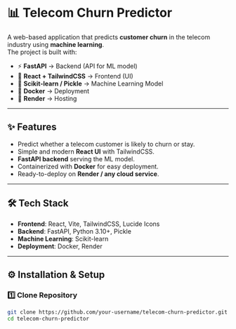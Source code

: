 # 📊 Telecom Churn Predictor

A web-based application that predicts **customer churn** in the telecom industry using **machine learning**.  
The project is built with:

- ⚡ **FastAPI** → Backend (API for ML model)  
- 🎨 **React + TailwindCSS** → Frontend (UI)  
- 🤖 **Scikit-learn / Pickle** → Machine Learning Model  
- 🐳 **Docker** → Deployment  
- 🚀 **Render** → Hosting  

---

## ✨ Features
- Predict whether a telecom customer is likely to churn or stay.
- Simple and modern **React UI** with TailwindCSS.
- **FastAPI backend** serving the ML model.
- Containerized with **Docker** for easy deployment.
- Ready-to-deploy on **Render / any cloud service**.

---

## 🛠️ Tech Stack

- **Frontend**: React, Vite, TailwindCSS, Lucide Icons  
- **Backend**: FastAPI, Python 3.10+, Pickle  
- **Machine Learning**: Scikit-learn  
- **Deployment**: Docker, Render  

---

## ⚙️ Installation & Setup

### 1️⃣ Clone Repository
```bash
git clone https://github.com/your-username/telecom-churn-predictor.git
cd telecom-churn-predictor
